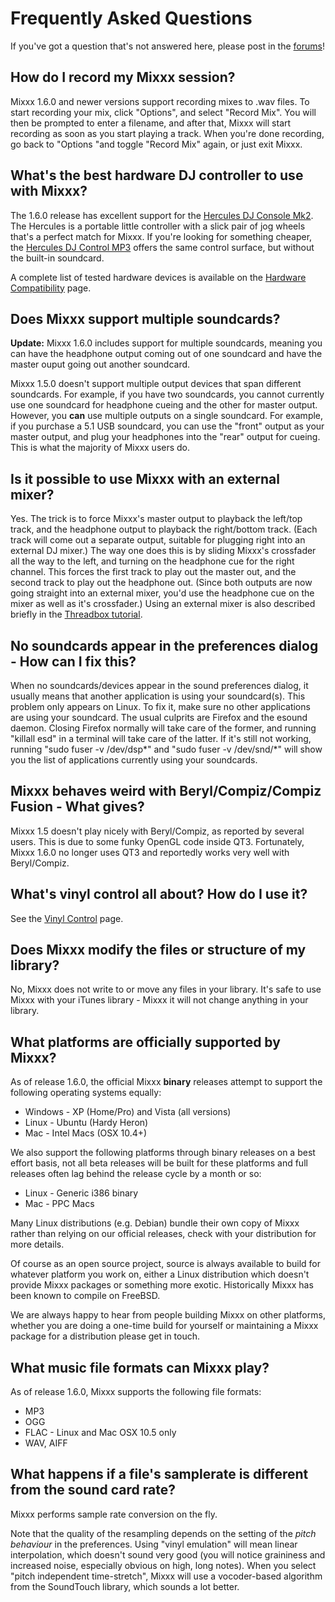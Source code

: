 # Frequently Asked Questions

If you've got a question that's not answered here, please post in the
[forums](http://www.mixxx.org/forums)\!

## How do I record my Mixxx session?

Mixxx 1.6.0 and newer versions support recording mixes to .wav files. To
start recording your mix, click "Options", and select "Record Mix". You
will then be prompted to enter a filename, and after that, Mixxx will
start recording as soon as you start playing a track. When you're done
recording, go back to "Options "and toggle "Record Mix" again, or just
exit Mixxx.

## What's the best hardware DJ controller to use with Mixxx?

The 1.6.0 release has excellent support for the [Hercules DJ Console
Mk2](http://www.hercules.com/showpage.php?swcty=UK&p=127&b=0&f=0). The
Hercules is a portable little controller with a slick pair of jog wheels
that's a perfect match for Mixxx. If you're looking for something
cheaper, the [Hercules DJ Control
MP3](http://www.hercules.com/showpage.php?swcty=UK&p=126&b=0&f=0) offers
the same control surface, but without the built-in soundcard.

A complete list of tested hardware devices is available on the [Hardware
Compatibility](Hardware%20Compatibility) page.

## Does Mixxx support multiple soundcards?

**Update:** Mixxx 1.6.0 includes support for multiple soundcards,
meaning you can have the headphone output coming out of one soundcard
and have the master ouput going out another soundcard.

Mixxx 1.5.0 doesn't support multiple output devices that span different
soundcards. For example, if you have two soundcards, you cannot
currently use one soundcard for headphone cueing and the other for
master output. However, you **can** use multiple outputs on a single
soundcard. For example, if you purchase a 5.1 USB soundcard, you can use
the "front" output as your master output, and plug your headphones into
the "rear" output for cueing. This is what the majority of Mixxx users
do.

## Is it possible to use Mixxx with an external mixer?

Yes. The trick is to force Mixxx's master output to playback the
left/top track, and the headphone output to playback the right/bottom
track. (Each track will come out a separate output, suitable for
plugging right into an external DJ mixer.) The way one does this is by
sliding Mixxx's crossfader all the way to the left, and turning on the
headphone cue for the right channel. This forces the first track to play
out the master out, and the second track to play out the headphone out.
(Since both outputs are now going straight into an external mixer, you'd
use the headphone cue on the mixer as well as it's crossfader.) Using an
external mixer is also described briefly in the [Threadbox
tutorial](http://mixxx.sourceforge.net/wiki/index.php/Threadbox_Tutorial#Using_an_External_Mixer_or_MIDI_Device).

## No soundcards appear in the preferences dialog - How can I fix this?

When no soundcards/devices appear in the sound preferences dialog, it
usually means that another application is using your soundcard(s). This
problem only appears on Linux. To fix it, make sure no other
applications are using your soundcard. The usual culprits are Firefox
and the esound daemon. Closing Firefox normally will take care of the
former, and running "killall esd" in a terminal will take care of the
latter. If it's still not working, running "sudo fuser -v /dev/dsp\*"
and "sudo fuser -v /dev/snd/\*" will show you the list of applications
currently using your soundcards.

## Mixxx behaves weird with Beryl/Compiz/Compiz Fusion - What gives?

Mixxx 1.5 doesn't play nicely with Beryl/Compiz, as reported by several
users. This is due to some funky OpenGL code inside QT3. Fortunately,
Mixxx 1.6.0 no longer uses QT3 and reportedly works very well with
Beryl/Compiz.

## What's vinyl control all about? How do I use it?

See the [Vinyl Control](Vinyl%20Control) page.

## Does Mixxx modify the files or structure of my library?

No, Mixxx does not write to or move any files in your library. It's safe
to use Mixxx with your iTunes library - Mixxx it will not change
anything in your library.

## What platforms are officially supported by Mixxx?

As of release 1.6.0, the official Mixxx **binary** releases attempt to
support the following operating systems equally:

  - Windows - XP (Home/Pro) and Vista (all versions)
  - Linux - Ubuntu (Hardy Heron)
  - Mac - Intel Macs (OSX 10.4+)

We also support the following platforms through binary releases on a
best effort basis, not all beta releases will be built for these
platforms and full releases often lag behind the release cycle by a
month or so:

  - Linux - Generic i386 binary
  - Mac - PPC Macs

Many Linux distributions (e.g. Debian) bundle their own copy of Mixxx
rather than relying on our official releases, check with your
distribution for more details.

Of course as an open source project, source is always available to build
for whatever platform you work on, either a Linux distribution which
doesn't provide Mixxx packages or something more exotic. Historically
Mixxx has been known to compile on FreeBSD.

We are always happy to hear from people building Mixxx on other
platforms, whether you are doing a one-time build for yourself or
maintaining a Mixxx package for a distribution please get in touch.

## What music file formats can Mixxx play?

As of release 1.6.0, Mixxx supports the following file formats:

  - MP3
  - OGG
  - FLAC - Linux and Mac OSX 10.5 only
  - WAV, AIFF

## What happens if a file's samplerate is different from the sound card rate?

Mixxx performs sample rate conversion on the fly.

Note that the quality of the resampling depends on the setting of the
*pitch behaviour* in the preferences. Using "vinyl emulation" will mean
linear interpolation, which doesn't sound very good (you will notice
graininess and increased noise, especially obvious on high, long notes).
When you select "pitch independent time-stretch", Mixxx will use a
vocoder-based algorithm from the SoundTouch library, which sounds a lot
better.
